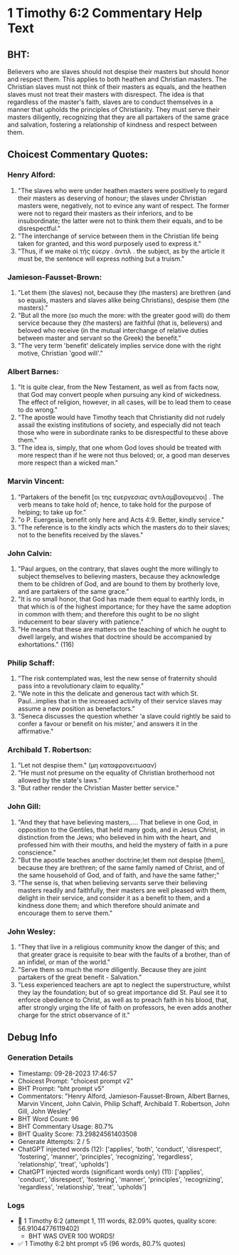 # 1 Timothy 6:2 Commentary Help Text

## BHT:
Believers who are slaves should not despise their masters but should honor and respect them. This applies to both heathen and Christian masters. The Christian slaves must not think of their masters as equals, and the heathen slaves must not treat their masters with disrespect. The idea is that regardless of the master's faith, slaves are to conduct themselves in a manner that upholds the principles of Christianity. They must serve their masters diligently, recognizing that they are all partakers of the same grace and salvation, fostering a relationship of kindness and respect between them.

## Choicest Commentary Quotes:
### Henry Alford:
1. "The slaves who were under heathen masters were positively to regard their masters as deserving of honour; the slaves under Christian masters were, negatively, not to evince any want of respect. The former were not to regard their masters as their inferiors, and to be insubordinate; the latter were not to think them their equals, and to be disrespectful."
2. "The interchange of service between them in the Christian life being taken for granted, and this word purposely used to express it."
3. "Thus, if we make οἱ τῆς εὐεργ . ἀντιλ . the subject, as by the article it must be, the sentence will express nothing but a truism."

### Jamieson-Fausset-Brown:
1. "Let them (the slaves) not, because they (the masters) are brethren (and so equals, masters and slaves alike being Christians), despise them (the masters)."
2. "But all the more (so much the more: with the greater good will) do them service because they (the masters) are faithful (that is, believers) and beloved who receive (in the mutual interchange of relative duties between master and servant so the Greek) the benefit."
3. "The very term 'benefit' delicately implies service done with the right motive, Christian 'good will'."


### Albert Barnes:
1. "It is quite clear, from the New Testament, as well as from facts now, that God may convert people when pursuing any kind of wickedness. The effect of religion, however, in all cases, will be to lead them to cease to do wrong."
2. "The apostle would have Timothy teach that Christianity did not rudely assail the existing institutions of society, and especially did not teach those who were in subordinate ranks to be disrespectful to these above them."
3. "The idea is, simply, that one whom God loves should be treated with more respect than if he were not thus beloved; or, a good man deserves more respect than a wicked man."

### Marvin Vincent:
1. "Partakers of the benefit [οι της ευεργεσιας αντιλαμβανομενοι] . The verb means to take hold of; hence, to take hold for the purpose of helping; to take up for."
2. "o P. Euergesia, benefit only here and Acts 4:9. Better, kindly service."
3. "The reference is to the kindly acts which the masters do to their slaves; not to the benefits received by the slaves."

### John Calvin:
1. "Paul argues, on the contrary, that slaves ought the more willingly to subject themselves to believing masters, because they acknowledge them to be children of God, and are bound to them by brotherly love, and are partakers of the same grace."
2. "It is no small honor, that God has made them equal to earthly lords, in that which is of the highest importance; for they have the same adoption in common with them; and therefore this ought to be no slight inducement to bear slavery with patience."
3. "He means that these are matters on the teaching of which he ought to dwell largely, and wishes that doctrine should be accompanied by exhortations." (116)

### Philip Schaff:
1. "The risk contemplated was, lest the new sense of fraternity should pass into a revolutionary claim to equality."
2. "We note in this the delicate and generous tact with which St. Paul...implies that in the increased activity of their service slaves may assume a new position as benefactors."
3. "Seneca discusses the question whether ‘a slave could rightly be said to confer a favour or benefit on his mister,’ and answers it in the affirmative."

### Archibald T. Robertson:
1. "Let not despise them." (μη καταφρονειτωσαν) 
2. "He must not presume on the equality of Christian brotherhood not allowed by the state's laws." 
3. "But rather render the Christian Master better service."

### John Gill:
1. "And they that have believing masters,.... That believe in one God, in opposition to the Gentiles, that held many gods, and in Jesus Christ, in distinction from the Jews; who believed in him with the heart, and professed him with their mouths, and held the mystery of faith in a pure conscience."
2. "But the apostle teaches another doctrine;let them not despise [them], because they are brethren; of the same family named of Christ, and of the same household of God, and of faith, and have the same father;"
3. "The sense is, that when believing servants serve their believing masters readily and faithfully, their masters are well pleased with them, delight in their service, and consider it as a benefit to them, and a kindness done them; and which therefore should animate and encourage them to serve them."

### John Wesley:
1. "They that live in a religious community know the danger of this; and that greater grace is requisite to bear with the faults of a brother, than of an infidel, or man of the world."
2. "Serve them so much the more diligently. Because they are joint partakers of the great benefit - Salvation."
3. "Less experienced teachers are apt to neglect the superstructure, whilst they lay the foundation; but of so great importance did St. Paul see it to enforce obedience to Christ, as well as to preach faith in his blood, that, after strongly urging the life of faith on professors, he even adds another charge for the strict observance of it."


## Debug Info
### Generation Details
- Timestamp: 09-28-2023 17:46:57
- Choicest Prompt: "choicest prompt v2"
- BHT Prompt: "bht prompt v5"
- Commentators: "Henry Alford, Jamieson-Fausset-Brown, Albert Barnes, Marvin Vincent, John Calvin, Philip Schaff, Archibald T. Robertson, John Gill, John Wesley"
- BHT Word Count: 96
- BHT Commentary Usage: 80.7%
- BHT Quality Score: 73.29824561403508
- Generate Attempts: 2 / 5
- ChatGPT injected words (12):
	['applies', 'both', 'conduct', 'disrespect', 'fostering', 'manner', 'principles', 'recognizing', 'regardless', 'relationship', 'treat', 'upholds']
- ChatGPT injected words (significant words only) (11):
	['applies', 'conduct', 'disrespect', 'fostering', 'manner', 'principles', 'recognizing', 'regardless', 'relationship', 'treat', 'upholds']

### Logs
- 🔄 1 Timothy 6:2 (attempt 1, 111 words, 82.09% quotes, quality score: 56.91044776119402) 
	- BHT WAS OVER 100 WORDS!
- ✅ 1 Timothy 6:2 bht prompt v5 (96 words, 80.7% quotes)